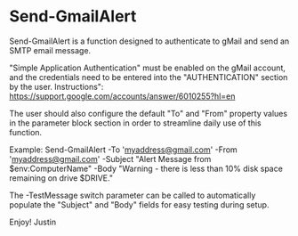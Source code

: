 # Send-GmailAlert

Send-GmailAlert is a function designed to authenticate to gMail and send an SMTP email message.

"Simple Application Authentication" must be enabled on the gMail account, and the credentials need to be entered into the "AUTHENTICATION" section by the user.  Instructions": https://support.google.com/accounts/answer/6010255?hl=en

The user should also configure the default "To" and "From" property values in the parameter block section in order to streamline daily use of this function.

Example:  Send-GmailAlert -To 'myaddress@gmail.com' -From 'myaddress@gmail.com' -Subject "Alert Message from $env:ComputerName" -Body "Warning - there is less than 10% disk space remaining on drive $DRIVE."
		
The -TestMessage switch parameter can be called to automatically populate the "Subject" and "Body" fields for easy testing during setup.



Enjoy!
Justin
		
